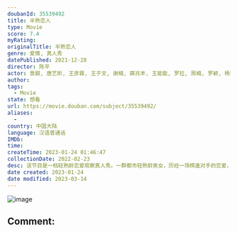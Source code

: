 ```yaml
---
doubanId: 35539492
title: 半熟恋人
type: Movie
score: 7.4
myRating: 
originalTitle: 半熟恋人
genre: 爱情, 真人秀
datePublished: 2021-12-28
director: 陈平
actor: 景甜, 唐艺昕, 王彦霖, 王子文, 谢楠, 薛兆丰, 王能能, 罗拉, 周楠, 罗颖, 杨梦婧, 黄瑞恩, 周锦舜, 俞悦, 王雨城, 周英俊, 童瑶, 王菊, 秦霄贤
author: 
tags:
  - Movie
state: 想看
url: https://movie.douban.com/subject/35539492/
aliases:
  - 
country: 中国大陆
language: 汉语普通话
IMDb: 
time: 
createTime: 2023-01-24 01:46:47
collectionDate: 2022-02-23
desc: 该节目是⼀档轻熟龄恋爱观察真人秀。一群都市轻熟龄男女，历经一场棋逢对手的恋爱，冲破试探与体面、理智与克制，以更成熟与纯粹的姿态面对人生半途之爱；同时，拥有不同阅历的艺人，将分享和表达他们在生活/情感/...
date created: 2023-01-24
date modified: 2023-03-14
---
```


![image](p2808055043.jpg)

Comment:
---
